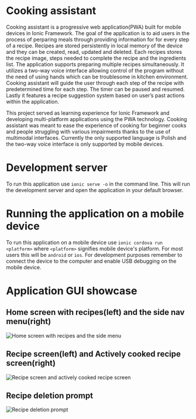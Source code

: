 # Cooking assistant

Cooking assistant is a progressive web application(PWA) built for mobile devices in Ionic Framework. The goal of the application is to aid users in the process of perparing meals through providing information for for every step of a recipe. Recipes are stored persistently in local memory of the device and they can be created, read, updated and deleted. Each recipes stores the recipe image, steps needed to complete the recipe and the ingredients list. The application supports preparing multiple recipes simultaneously. It utilizes a two-way voice interface allowing control of the program without the need of using hands which can be troublesome in kitchen environment. Cooking assistant will guide the user through each step of the recipe with predetermined time for each step. The timer can be paused and resumed. Lastly it features a recipe suggestion system based on user’s past actions within the application.

This project served as learning experience for Ionic Framework and developing multi-platform applications using the PWA technology. Cooking assistant was meant to ease the experience of cooking for beginner cooks and people struggling with various impairments thanks to the use of multimodal interfaces. Currently the only supported language is Polish and the two-way voice interface is only supported by mobile devices.

# Development server

To run this application use `ionic serve -o` in the command line. This will run the development server and open the application in your default browser.

# Running the application on a mobile device

To run this application on a mobile device use `ionic cordova run <platform>` where `<platform>` signifies mobile device's platform. For most users this will be `android` or `ios`. For development purposes remember to connect the device to the computer and enable USB debugging on the mobile device.

# Application GUI showcase

## Home screen with recipes(left) and the side nav menu(right)
![Home screen with recipes and the side menu](https://user-images.githubusercontent.com/26775821/134899068-d9f33e62-a977-415d-8c3a-89a630f2d342.png)

## Recipe screen(left) and Actively cooked recipe screen(right)
![Recipe screen and actively cooked recipe screen](https://user-images.githubusercontent.com/26775821/134899644-01b13456-5bbc-414f-9358-5110c66aa340.png)

## Recipe deletion prompt
![Recipe deletion prompt](https://user-images.githubusercontent.com/26775821/134899807-b6d69106-84ad-4ab1-bb0e-e7566c1dfc9b.jpg)



